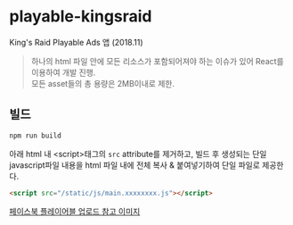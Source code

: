 # playable-kingsraid
King's Raid Playable Ads 앱 (2018.11)

> 하나의 html 파일 안에 모든 리소스가 포함되어져야 하는 이슈가 있어 React를 이용하여 개발 진행.\
> 모든 asset들의 총 용량은 2MB이내로 제한.

## 빌드
```bash
npm run build
```

아래 html 내 &lt;script&gt;태그의 `src` attribute를 제거하고, 빌드 후 생성되는 단일 javascript파일 내용을 html 파일 내에 전체 복사 & 붙여넣기하여 단일 파일로 제공한다.

```html
<script src="/static/js/main.xxxxxxxx.js"></script>
```

[페이스북 플레이어블 업로드 참고 이미지](https://mail.google.com/mail/u/1/?ui=2&ik=b5c907f8e8&view=fimg&th=1648c1708a70b661&attid=0.1&disp=emb&attbid=ANGjdJ9-QY9jnt0V5kWf5_DzduMVvjZpFlkIXiflMuGt8Wbs2Uhu0o74nos76q1vSIqxeK8ta5W79Mkkm0cxX3_gLLLjDEvUoz93fp_Tq5EMNZxX_B-n8_xW3uL62rQ&sz=w1608-h914&ats=1531359341210&rm=1648c1708a70b661&zw&atsh=1)
